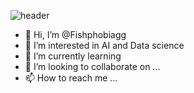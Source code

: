 ![header](https://capsule-render.vercel.app/api?type=cylinder&color=gradient&height=200&section=header&text=Welcome!%20&fontSize=90&TextBg=True&animation=fadeIn&fontcolor=ffffff&desc=I'm%Fishphobia&DescAlign=20)


- 👋 Hi, I’m @Fishphobiagg
- 👀 I’m interested in AI and Data science
- 🌱 I’m currently learning 
- 💞️ I’m looking to collaborate on ...
- 📫 How to reach me ...

<!---
Fishphobiagg/Fishphobiagg is a ✨ special ✨ repository because its `README.md` (this file) appears on your GitHub profile.
You can click the Preview link to take a look at your changes.
--->

